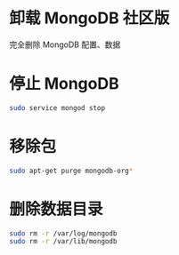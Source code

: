 # 卸载 MongoDB 社区版

完全删除 MongoDB 配置、数据

# 停止 MongoDB

```bash
sudo service mongod stop
```

# 移除包

```bash
sudo apt-get purge mongodb-org*
```

# 删除数据目录

```bash
sudo rm -r /var/log/mongodb
sudo rm -r /var/lib/mongodb
```